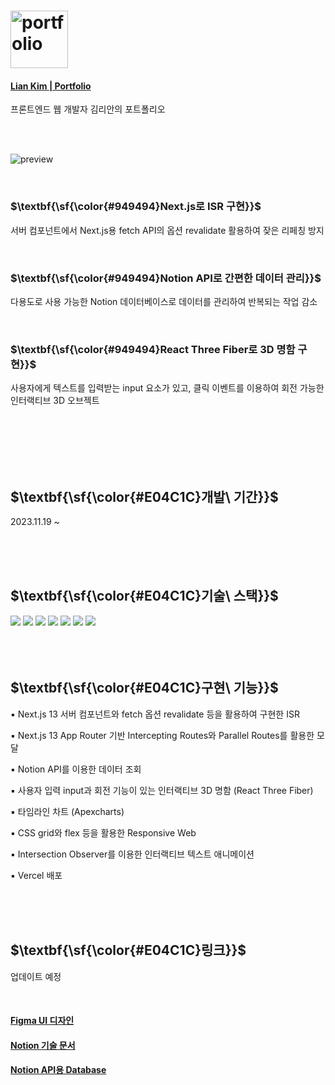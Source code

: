 # <img src="https://github.com/lianKim/portfolio/assets/97217822/29e9174f-2bb3-4c3e-9ae5-993f5046bae5" alt="portfolio" height="92px">

#### [Lian Kim | Portfolio](https://liankim.kr)

프론트엔드 웹 개발자 김리안의 포트폴리오

</br>

</br>

![preview](https://github.com/lianKim/portfolio/assets/97217822/f457b9be-0791-4eaa-bb97-1e80c184426a)

</br>

<h3>$\textbf{\sf{\color{#949494}Next.js로 ISR 구현}}$</h3>

서버 컴포넌트에서 Next.js용 fetch API의 옵션 revalidate 활용하여 잦은 리페칭 방지

</br>

<h3>$\textbf{\sf{\color{#949494}Notion API로 간편한 데이터 관리}}$</h3>

다용도로 사용 가능한 Notion 데이터베이스로 데이터를 관리하여 반복되는 작업 감소

</br>

<h3>$\textbf{\sf{\color{#949494}React Three Fiber로 3D 명함 구현}}$</h3>

사용자에게 텍스트를 입력받는 input 요소가 있고, 클릭 이벤트를 이용하여 회전 가능한 인터랙티브 3D 오브젝트

</br>

</br>

</br>

</br>

</br>

<h2>$\textbf{\sf{\color{#E04C1C}개발\ 기간}}$</h2>

2023.11.19 ~ 

</br>

</br>

</br>

<h2>$\textbf{\sf{\color{#E04C1C}기술\ 스택}}$</h2>

<div>
  <img src="https://img.shields.io/badge/Typescript-3178C6?&style=flat-square&logo=typescript&logoColor=white">
  <img src="https://img.shields.io/badge/React-61DAFB?&style=flat-square&logo=react&logoColor=white">
  <img src="https://img.shields.io/badge/Next.js-FF4154?&style=flat-square&logo=reactquery&logoColor=white">
  <img src="https://img.shields.io/badge/Notion API-000000?&style=flat-square&logo=notion&logoColor=white">
  <img src="https://img.shields.io/badge/React Three Fiber-000000?&style=flat-square">
  <img src="https://img.shields.io/badge/Vercel-000000?&style=flat-square&logo=vercel&logoColor=white">
  <img src="https://img.shields.io/badge/Figma-F24E1E?&style=flat-square&logo=figma&logoColor=white">
</div>

</br>

</br>

</br>

<h2>$\textbf{\sf{\color{#E04C1C}구현\ 기능}}$</h2>

▪️ Next.js 13 서버 컴포넌트와 fetch 옵션 revalidate 등을 활용하여 구현한 ISR

▪️ Next.js 13 App Router 기반 Intercepting Routes와 Parallel Routes를 활용한 모달

▪️ Notion API를 이용한 데이터 조회

▪️ 사용자 입력 input과 회전 기능이 있는 인터랙티브 3D 명함 (React Three Fiber)

▪️ 타임라인 차트 (Apexcharts)

▪️ CSS grid와 flex 등을 활용한 Responsive Web

▪️ Intersection Observer를 이용한 인터랙티브 텍스트 애니메이션

▪️ Vercel 배포

</br>

</br>

</br>

<h2>$\textbf{\sf{\color{#E04C1C}링크}}$</h2>

업데이트 예정

</br>

#### [Figma UI 디자인]()
#### [Notion 기술 문서]()
#### [Notion API용 Database]()



